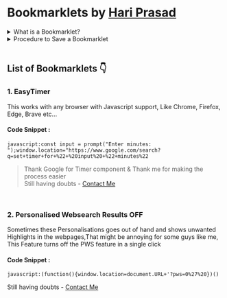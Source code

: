 # Bookmarklets by [Hari Prasad](https://github.com/hariprasd)

<details><summary>What is a Bookmarklet?</summary>
  <br>
A bookmarklet is a bookmark stored in a web browser that contains JavaScript commands that add new features to the browser. They are stored as the URL of a bookmark in a web browser or as a hyperlink on a web page. Bookmarklets are usually small snippets of JavaScript executed when user clicks on them - Wikipedia 
</details>

<details><summary>Procedure to Save a Bookmarklet</summary>
 <br>
1. Copy the above code and Goto the Bookmark section of your browser<br>
2. Create a bookmark with this as the URL (you should have known how to do it :)<br>
3. Give whatever the name you want & Save it
4. Booomm Done, That's All folks 🦾<br>
5. Click and check the functionality of the code, It should work 100% <br>
</details>
<br>

## List of Bookmarklets 👇

### 1. EasyTimer
This works with any browser with Javascript support, Like Chrome, Firefox, Edge, Brave etc...

#### Code Snippet :
```
javascript:const input = prompt("Enter minutes: ");window.location="https://www.google.com/search?q=set+timer+for+%22+%20input%20+%22+minutes%22
```
>Thank Google for Timer component & Thank me for making the process easier<br>
Still having doubts - [Contact Me](https://wa.me/919345160259)

<br>

### 2. Personalised Websearch Results OFF
Sometimes these Personalisations goes out of hand and shows unwanted Highlights in the webpages,That might be annoying for some guys like me, This Feature turns off the PWS feature in a single click

#### Code Snippet :
```
javascript:(function(){window.location=document.URL+'?pws=0%27%20})()
```

Still having doubts - [Contact Me](https://wa.me/919345160259)
